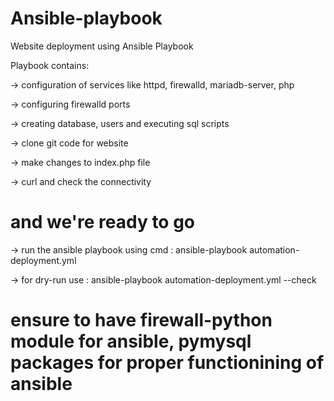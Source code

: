 # Ansible-playbook
Website deployment using Ansible Playbook

Playbook contains:

-> configuration of services like httpd, firewalld, mariadb-server, php

-> configuring firewalld ports

-> creating database, users and executing sql scripts

-> clone git code for website

-> make changes to index.php file

-> curl and check the connectivity

# and we're ready to go
-> run the ansible playbook using cmd : ansible-playbook automation-deployment.yml

-> for dry-run use : ansible-playbook automation-deployment.yml --check

# ensure to have firewall-python module for ansible, pymysql packages for proper functionining of ansible


